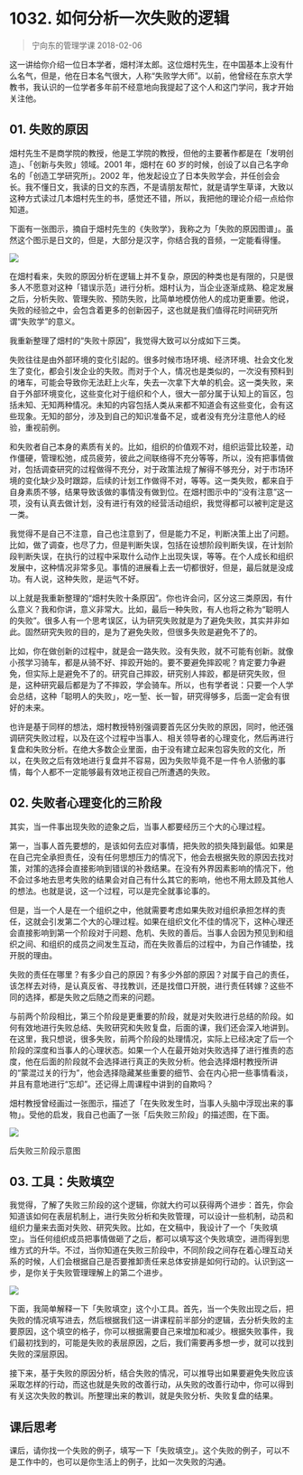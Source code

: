 # 1032. 如何分析一次失败的逻辑
> 宁向东的管理学课
2018-02-06

这一讲给你介绍一位日本学者，畑村洋太郎。这位畑村先生，在中国基本上没有什么名气，但是，他在日本名气很大，人称“失败学大师”。以前，他曾经在东京大学教书，我认识的一位学者多年前不经意地向我提起了这个人和这门学问，我才开始关注他。

## 01. 失败的原因

畑村先生不是商学院的教授，他是工学院的教授，但他的主要著作都是在「发明创造」、「创新与失败」领域。2001 年，畑村在 60 岁的时候，创设了以自己名字命名的「创造工学研究所」。2002 年，他发起设立了日本失败学会，并任创会会长。我不懂日文，我读的日文的东西，不是请朋友帮忙，就是请学生草译，大致以这种方式读过几本畑村先生的书，感觉还不错，所以，我把他的理论介绍一点给你知道。

下面有一张图示，摘自于畑村先生的《失败学》，我称之为「失败的原因图谱」。虽然这个图示是日文的，但是，大部分是汉字，你结合我的音频，一定能看得懂。

![](https://raw.githubusercontent.com/dalong0514/selfstudy/master/图片链接/宁向东/2019031.jpg)

在畑村看来，失败的原因分析在逻辑上并不复杂，原因的种类也是有限的，只是很多人不愿意对这种「错误示范」进行分析。畑村认为，当企业逐渐成熟、稳定发展之后，分析失败、管理失败、预防失败，比简单地模仿他人的成功更重要。他说，失败的经验之中，会包含着更多的创新因子，这也就是我们值得花时间研究所谓“失败学”的意义。

我重新整理了畑村的“失败十原因”，我觉得大致可以分成如下三类。

失败往往是由外部环境的变化引起的。很多时候市场环境、经济环境、社会文化发生了变化，都会引发企业的失败。而对于个人，情况也是类似的，一次没有预料到的堵车，可能会导致你无法赶上火车，失去一次拿下大单的机会。这一类失败，来自于外部环境变化，这些变化对于组织和个人，很大一部分属于认知上的盲区，包括未知、无知两种情况。未知的内容包括人类从来都不知道会有这些变化，会有这些现象。无知的部分，涉及到自己的知识准备不足，或者没有充分注意他人的经验，重视前例。

和失败者自己本身的素质有关的。比如，组织的价值观不对，组织运营比较差，动作僵硬，管理松弛，成员疲劳，彼此之间联络得不充分等等，所以，没有把事情做对，包括调查研究的过程做得不充分，对于政策法规了解得不够充分，对于市场环境的变化缺少及时跟踪，后续的计划工作做得不对，等等。这一类失败，都来自于自身素质不够，结果导致该做的事情没有做到位。在畑村图示中的“没有注意”这一项，没有认真去做计划，没有进行有效的经营活动组织，我觉得都可以被判定是这一类。

我觉得不是自己不注意，自己也注意到了，但是能力不足，判断决策上出了问题。比如，做了调查，也尽了力，但是判断失误，包括在设想阶段判断失误，在计划阶段判断失误，在执行的过程中采取什么动作上出现失误，等等。在个人成长和组织发展中，这种情况非常多见。事情的进展看上去一切都很好，但是，最后就是没成功。有人说，这种失败，是运气不好。

以上就是我重新整理的“畑村失败十条原因”。你也许会问，区分这三类原因，有什么意义？我和你讲，意义非常大。比如，最后一种失败，有人也将之称为“聪明人的失败”。很多人有一个思考误区，认为研究失败就是为了避免失败，其实并非如此。固然研究失败的目的，是为了避免失败，但很多失败是避免不了的。

比如，你在做创新的过程中，就是会一路失败。没有失败，就不可能有创新。就像小孩学习骑车，都是从骑不好、摔跤开始的。要不要避免摔跤呢？肯定要力争避免，但实际上是避免不了的。研究自己摔跤，研究别人摔跤，都是研究失败，但是，这种研究最后都是为了不摔跤，学会骑车。所以，也有学者说：只要一个人学会总结，这种「聪明人的失败」，吃一堑、长一智，研究得够多，后面一定会有很好的未来。

也许是基于同样的想法，畑村教授特别强调要首先区分失败的原因，同时，他还强调研究失败过程，以及在这个过程中当事人、相关领导者的心理变化，然后再进行复盘和失败分析。在绝大多数企业里面，由于没有建立起来包容失败的文化，所以，在失败之后有效地进行复盘并不容易，因为失败毕竟不是一件令人骄傲的事情，每个人都不一定能够最有效地正视自己所遭遇的失败。

## 02. 失败者心理变化的三阶段

其实，当一件事出现失败的迹象之后，当事人都要经历三个大的心理过程。

第一，当事人首先要想的，是该如何去应对事情，把失败的损失降到最低。如果是在自己完全承担责任，没有任何思想压力的情况下，他会去根据失败的原因去找对策，对策的选择会直接影响到错误的补救结果。在没有外界因素影响的情况下，他不会过多地去思考失败的结果会对自己有什么其它的影响，他也不用太顾及其他人的想法。也就是说，这一个过程，可以是完全就事论事的。

但是，当一个人是在一个组织之中，他就需要考虑如果失败对组织承担怎样的责任，这就会引发第二个大的心理过程。如果在组织文化不佳的情况下，这种心理还会直接影响到第一个阶段对于问题、危机、失败的善后。当事人会因为预见到和组织之间、和组织的成员之间发生互动，而在失败善后的过程中，为自己作铺垫，找开脱的理由。

失败的责任在哪里？有多少自己的原因？有多少外部的原因？对属于自己的责任，该怎样去对待，是认真反省、寻找教训，还是找借口开脱，进行责任转嫁？这些不同的选择，都是失败之后随之而来的问题。

与前两个阶段相比，第三个阶段是更重要的阶段，就是对失败进行总结的阶段。如何有效地进行失败总结、失败研究和失败复盘，后面的课，我们还会深入地讲到。在这里，我只想说，很多失败，前两个阶段的处理情况，实际上已经决定了后一个阶段的深度和当事人的心理状态。如果一个人在最开始对失败选择了进行推责的态度，他在后面的阶段就不会选择进行真正的失败分析。他会选择畑村教授所讲的“蒙混过关的行为”，他会选择隐藏某些重要的细节、会在内心把一些事情看淡，并且有意地进行“忘却”。还记得上周课程中讲到的自欺吗？

畑村教授曾经画过一张图示，描述了「在失败发生时，当事人头脑中浮现出来的事物」。受他的启发，我自己也画了一张「后失败三阶段」的描述图，在下面。

![](https://raw.githubusercontent.com/dalong0514/selfstudy/master/图片链接/宁向东/2019032.jpg)

后失败三阶段示意图

## 03. 工具：失败填空

我觉得，了解了失败三阶段的这个逻辑，你就大约可以获得两个进步：首先，你会知道该如何在表层机制上，进行失败分析和失败管理，可以设计一些机制，动员和组织力量来去面对失败、研究失败。比如，在文稿中，我设计了一个「失败填空」。当任何组织成员把事情做砸了之后，都可以填写这个失败填空，进而得到思维方式的升华。不过，当你知道在失败三阶段中，不同阶段之间存在着心理互动关系的时候，人们会根据自己是否要推卸责任来总体安排是如何行动的。认识到这一步，是你关于失败管理理解上的第二个进步。

![](https://raw.githubusercontent.com/dalong0514/selfstudy/master/图片链接/宁向东/2019033.jpg)

下面，我简单解释一下「失败填空」这个小工具。首先，当一个失败出现之后，把失败的情况填写进去，然后根据我们这一讲课程前半部分的逻辑，去分析失败的主要原因，这个填空的格子，你可以根据需要自己来增加和减少。根据失败事件，我们最初找到的，可能是失败的表层原因，之后，我们需要再多想一步，就可以找到失败的深层原因。

接下来，基于失败的原因分析，结合失败的情况，可以推导出如果要避免失败应该采取怎样的行动，而这也就是失败的改善行动，从失败的改善行动中，你可以得到有关这次失败的教训。所整理出来的教训，就是失败分析、失败复盘的结果。

## 课后思考

课后，请你找一个失败的例子，填写一下「失败填空」。这个失败的例子，可以不是工作中的，也可以是你生活上的例子，比如一次失败的沟通。


